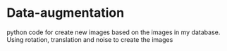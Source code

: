 # Data-augmentation
python code for create new images based on the images in my database. Using rotation, translation and noise to create the images

